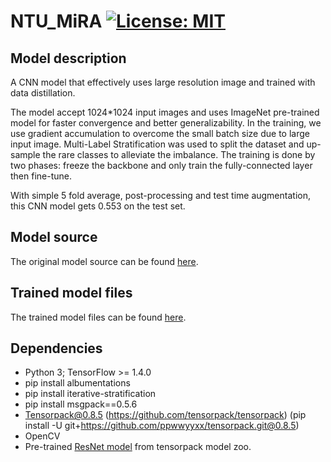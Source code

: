 # NTU_MiRA [![License: MIT](https://img.shields.io/badge/License-MIT-green.svg)](https://opensource.org/licenses/MIT)

## Model description

A CNN model that effectively uses large resolution image and trained with data distillation.

The model accept 1024*1024 input images and uses ImageNet pre-trained model for faster convergence and better generalizability.
In the training, we use gradient accumulation to overcome the small batch size due to large input image.
Multi-Label Stratification was used to split the dataset and up-sample the rare classes to alleviate the imbalance.
The training is done by two phases: freeze the backbone and only train the fully-connected layer then fine-tune.

With simple 5 fold average, post-processing and test time augmentation, this CNN model gets 0.553 on the test set.

## Model source

The original model source can be found [here](https://github.com/CellProfiling/HPA-competition-solutions/tree/master/ntu_mira).

## Trained model files

The trained model files can be found [here](https://kth.box.com/s/5toiz1vbhmu1b7vrd10zthnruwaeqa4a).

## Dependencies

+ Python 3; TensorFlow >= 1.4.0
+ pip install albumentations
+ pip install iterative-stratification
+ pip install msgpack==0.5.6
+ Tensorpack@0.8.5 (https://github.com/tensorpack/tensorpack) (pip install -U git+https://github.com/ppwwyyxx/tensorpack.git@0.8.5)
+ OpenCV
+ Pre-trained [ResNet model](https://goo.gl/6XjK9V) from tensorpack model zoo.
